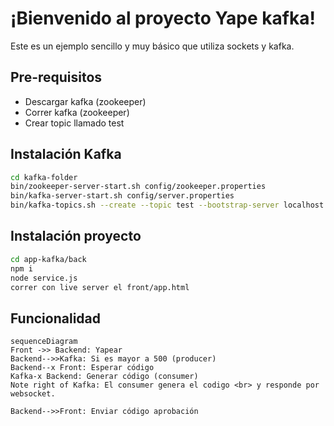 # ¡Bienvenido al proyecto Yape kafka!

Este es un ejemplo sencillo y muy básico que utiliza sockets y kafka.

## Pre-requisitos

- Descargar kafka (zookeeper)
- Correr kafka (zookeeper)
- Crear topic llamado test

## Instalación Kafka

```sh
cd kafka-folder
bin/zookeeper-server-start.sh config/zookeeper.properties
bin/kafka-server-start.sh config/server.properties
bin/kafka-topics.sh --create --topic test --bootstrap-server localhost:9092
```

## Instalación proyecto

```sh
cd app-kafka/back
npm i
node service.js
correr con live server el front/app.html
```


## Funcionalidad


```mermaid
sequenceDiagram
Front ->> Backend: Yapear
Backend-->>Kafka: Si es mayor a 500 (producer)
Backend--x Front: Esperar código
Kafka-x Backend: Generar código (consumer)
Note right of Kafka: El consumer genera el codigo <br> y responde por websocket.

Backend-->>Front: Enviar código aprobación
```